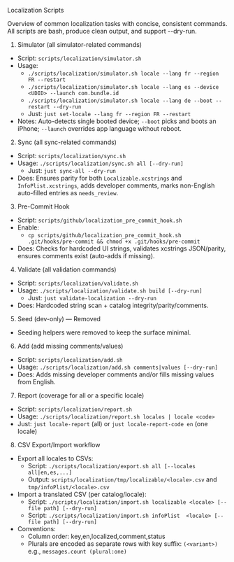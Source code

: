 Localization Scripts

Overview of common localization tasks with concise, consistent commands. All scripts are bash, produce clean output, and support --dry-run.

1) Simulator (all simulator-related commands)

- Script: `scripts/localization/simulator.sh`
- Usage:
  - `./scripts/localization/simulator.sh locale --lang fr --region FR --restart`
  - `./scripts/localization/simulator.sh locale --lang es --device <UDID> --launch com.bundle.id`
  - `./scripts/localization/simulator.sh locale --lang de --boot --restart --dry-run`
  - Just: `just set-locale --lang fr --region FR --restart`
- Notes: Auto-detects single booted device; `--boot` picks and boots an iPhone; `--launch` overrides app language without reboot.

2) Sync (all sync-related commands)

- Script: `scripts/localization/sync.sh`
- Usage: `./scripts/localization/sync.sh all [--dry-run]`
  - Just: `just sync-all --dry-run`
- Does: Ensures parity for both `Localizable.xcstrings` and `InfoPlist.xcstrings`, adds developer comments, marks non-English auto-filled entries as `needs_review`.

3) Pre-Commit Hook

- Script: `scripts/github/localization_pre_commit_hook.sh`
- Enable:
  - `cp scripts/github/localization_pre_commit_hook.sh .git/hooks/pre-commit && chmod +x .git/hooks/pre-commit`
- Does: Checks for hardcoded UI strings, validates xcstrings JSON/parity, ensures comments exist (auto-adds if missing).

4) Validate (all validation commands)

- Script: `scripts/localization/validate.sh`
- Usage: `./scripts/localization/validate.sh build [--dry-run]`
  - Just: `just validate-localization --dry-run`
- Does: Hardcoded string scan + catalog integrity/parity/comments.

5) Seed (dev-only) — Removed

- Seeding helpers were removed to keep the surface minimal.

6) Add (add missing comments/values)

- Script: `scripts/localization/add.sh`
- Usage: `./scripts/localization/add.sh comments|values [--dry-run]`
- Does: Adds missing developer comments and/or fills missing values from English.

7) Report (coverage for all or a specific locale)

- Script: `scripts/localization/report.sh`
- Usage: `./scripts/localization/report.sh locales | locale <code>`
- Just: `just locale-report` (all) or `just locale-report-code en` (one locale)

8) CSV Export/Import workflow

- Export all locales to CSVs:
  - Script: `./scripts/localization/export.sh all [--locales all|en,es,...]`
  - Output: `scripts/localization/tmp/localizable/<locale>.csv` and `tmp/infoPlist/<locale>.csv`
- Import a translated CSV (per catalog/locale):
  - Script: `./scripts/localization/import.sh localizable <locale> [--file path] [--dry-run]`
  - Script: `./scripts/localization/import.sh infoPlist  <locale> [--file path] [--dry-run]`
- Conventions:
  - Column order: key,en,localized,comment,status
  - Plurals are encoded as separate rows with key suffix: `(<variant>)` e.g., `messages.count (plural:one)`
